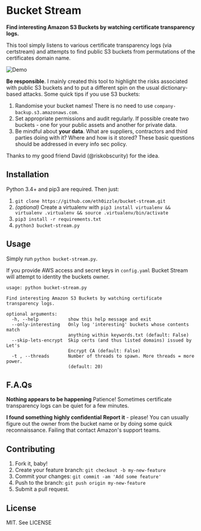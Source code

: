 # Bucket Stream

**Find interesting Amazon S3 Buckets by watching certificate transparency logs.**

This tool simply listens to various certificate transparency logs (via certstream) and attempts to find public S3 buckets from permutations of the certificates domain name.

![Demo](https://i.imgur.com/5S92YXI.png)

**Be responsible**. I mainly created this tool to highlight the risks associated with public S3 buckets and to put a different spin on the usual dictionary-based attacks. Some quick tips if you use S3 buckets:

1) Randomise your bucket names! There is no need to use `company-backup.s3.amazonaws.com`.
2) Set appropriate permissions and audit regularly. If possible create two buckets - one for your public assets and another for private data.
3) Be mindful about **your data**. What are suppliers, contractors and third parties doing with it? Where and how is it stored? These basic questions should be addressed in every info sec policy.

Thanks to my good friend David (@riskobscurity) for the idea.

## Installation

Python 3.4+ and pip3 are required. Then just:

1. `git clone https://github.com/eth0izzle/bucket-stream.git`
2. *(optional)* Create a virtualenv with `pip3 install virtualenv && virtualenv .virtualenv && source .virtualenv/bin/activate`
2. `pip3 install -r requirements.txt`
3. `python3 bucket-stream.py`

## Usage

Simply run `python bucket-stream.py`.

If you provide AWS access and secret keys in `config.yaml` Bucket Stream will attempt to identity the buckets owner.

    usage: python bucket-stream.py

    Find interesting Amazon S3 Buckets by watching certificate transparency logs.

    optional arguments:
      -h, --help           show this help message and exit
      --only-interesting   Only log 'interesting' buckets whose contents match
                           anything within keywords.txt (default: False)
      --skip-lets-encrypt  Skip certs (and thus listed domains) issued by Let's
                           Encrypt CA (default: False)
      -t , --threads       Number of threads to spawn. More threads = more power.
                           (default: 20)

## F.A.Qs

**Nothing appears to be happening**
Patience! Sometimes certificate transparency logs can be quiet for a few minutes.

**I found something highly confidential**
**Report it** - please! You can usually figure out the owner from the bucket name or by doing some quick reconnaissance. Failing that contact Amazon's support teams.

## Contributing

1. Fork it, baby!
2. Create your feature branch: `git checkout -b my-new-feature`
3. Commit your changes: `git commit -am 'Add some feature'`
4. Push to the branch: `git push origin my-new-feature`
5. Submit a pull request.

## License

MIT. See LICENSE
